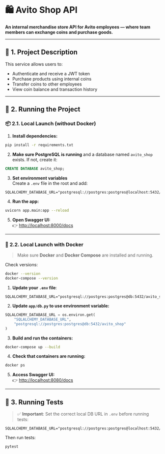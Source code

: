 # 🛍 Avito Shop API

**An internal merchandise store API for Avito employees — where team members can exchange coins and purchase goods.**

---

## 📌 **1. Project Description**

This service allows users to:

- Authenticate and receive a JWT token  
- Purchase products using internal coins  
- Transfer coins to other employees  
- View coin balance and transaction history  

---

## 🚀 **2. Running the Project**

### 📦 **2.1. Local Launch (without Docker)**

1. **Install dependencies:**

```bash
pip install -r requirements.txt
```

2. **Make sure PostgreSQL is running** and a database named `avito_shop` exists. If not, create it:

```sql
CREATE DATABASE avito_shop;
```

3. **Set environment variables**  
Create a `.env` file in the root and add:

```env
SQLALCHEMY_DATABASE_URL="postgresql://postgres:postgres@localhost:5432/avito_shop"
```

4. **Run the app:**

```bash
uvicorn app.main:app --reload
```

5. **Open Swagger UI:**  
👉 [http://localhost:8000/docs](http://localhost:8000/docs)

---

### 🐳 **2.2. Local Launch with Docker**

> Make sure **Docker** and **Docker Compose** are installed and running.

Check versions:

```bash
docker --version
docker-compose --version
```

1. **Update your `.env` file**:

```env
SQLALCHEMY_DATABASE_URL="postgresql://postgres:postgres@db:5432/avito_shop"
```

2. **Update `app/db.py` to use environment variable:**

```python
SQLALCHEMY_DATABASE_URL = os.environ.get(
    "SQLALCHEMY_DATABASE_URL",
    "postgresql://postgres:postgres@db:5432/avito_shop"
)
```

3. **Build and run the containers:**

```bash
docker-compose up --build
```

4. **Check that containers are running:**

```bash
docker ps
```

5. **Access Swagger UI:**  
👉 [http://localhost:8080/docs](http://localhost:8080/docs)

---

## 💪 **3. Running Tests**

> ✅ **Important**: Set the correct local DB URL in `.env` before running tests:

```env
SQLALCHEMY_DATABASE_URL="postgresql://postgres:postgres@localhost:5432/avito_shop"
```

Then run tests:

```bash
pytest
```
